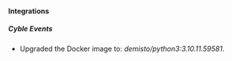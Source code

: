 #### Integrations
##### Cyble Events
- Upgraded the Docker image to: *demisto/python3:3.10.11.59581*.
